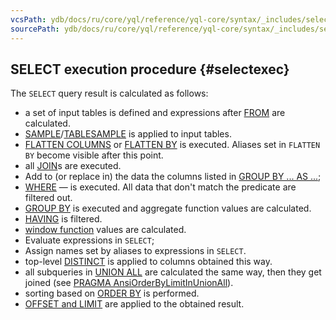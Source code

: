 ```yaml
---
vcsPath: ydb/docs/ru/core/yql/reference/yql-core/syntax/_includes/select/execution.md
sourcePath: ydb/docs/ru/core/yql/reference/yql-core/syntax/_includes/select/execution.md
---
```

## SELECT execution procedure {#selectexec}

The `SELECT` query result is calculated as follows:

* a set of input tables is defined and expressions after [FROM](#from) are calculated.
* [SAMPLE](#sample)/[TABLESAMPLE](#sample) is applied to input tables.
* [FLATTEN COLUMNS](../../flatten.md#flatten-columns) or [FLATTEN BY](../../flatten.md) is executed. Aliases set in `FLATTEN BY` become visible after this point.
* all [JOIN](../../join.md)s are executed.
* Add to (or replace in) the data the columns listed in [GROUP BY ... AS ...](../../group_by.md);
* [WHERE](#where) &mdash; is executed. All data that don't match the predicate are filtered out.
* [GROUP BY](../../group_by.md) is executed and aggregate function values are calculated.
* [HAVING](../../group_by.md#having) is filtered.
* [window function](../../window.md) values are calculated.
* Evaluate expressions in `SELECT`;
* Assign names set by aliases to expressions in `SELECT`.
* top-level [DISTINCT](#distinct) is applied to columns obtained this way.
* all subqueries in [UNION ALL](#unionall) are calculated the same way, then they get joined (see [PRAGMA AnsiOrderByLimitInUnionAll](../../pragma.md#pragmas)).
* sorting based on [ORDER BY](#order-by) is performed.
* [OFFSET and LIMIT](#limit-offset) are applied to the obtained result.
